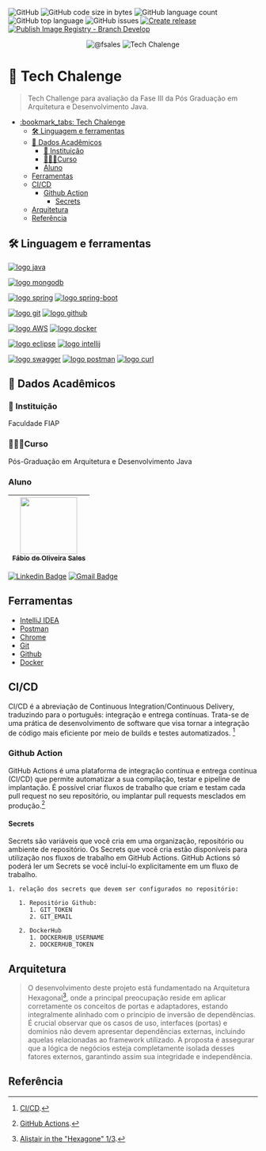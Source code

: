![GitHub](https://img.shields.io/github/license/fsales/fiap-tech-chalenge-fase3)
![GitHub code size in bytes](https://img.shields.io/github/languages/code-size/fsales/fiap-tech-chalenge-fase3)
![GitHub language count](https://img.shields.io/github/languages/count/fsales/fiap-tech-chalenge-fase3)
![GitHub top language](https://img.shields.io/github/languages/top/fsales/fiap-tech-chalenge-fase3)
![GitHub issues](https://img.shields.io/github/issues/fsales/fiap-tech-chalenge-fase3)
[![Create release](https://github.com/fsales/fiap-tech-chalenge-fase3/actions/workflows/create-release.yml/badge.svg)](https://github.com/fsales/fiap-tech-chalenge-fase3/actions/workflows/create-release.yml)
[![Publish Image Registry - Branch Develop](https://github.com/fsales/fiap-tech-chalenge-fase3/actions/workflows/git-flow-publish-image-develop.yml/badge.svg)](https://github.com/fsales/fiap-tech-chalenge-fase3/actions/workflows/git-flow-publish-image-develop.yml)


<p align="center">
 <img src="https://img.shields.io/static/v1?label=GitHub&message=@fsales&color=8257E5&labelColor=000000" alt="@fsales" />
 <img src="https://img.shields.io/static/v1?label=Tipo&message=Tech%20Chalenge&color=8257E5&labelColor=000000" alt="Tech Chalenge" />
</p>

# :bookmark_tabs: Tech Chalenge

> Tech Challenge para avaliação da Fase III da Pós Graduação em Arquitetura e Desenvolvimento Java.

- [:bookmark\_tabs: Tech Chalenge](#bookmark_tabs-tech-chalenge)
  - [🛠️ Linguagem e ferramentas](#️-linguagem-e-ferramentas)
  - [🏫 Dados Acadêmicos](#-dados-acadêmicos)
    - [🏬 Instituição](#-instituição)
    - [🧑🏻‍🎓Curso](#curso)
    - [Aluno](#aluno)
  - [Ferramentas](#ferramentas)
  - [CI/CD](#cicd)
    - [Github Action](#github-action)
      - [Secrets](#secrets)
  - [Arquitetura](#arquitetura)
  - [Referência](#referência)




## 🛠️ Linguagem e ferramentas

[![logo java](https://img.shields.io/badge/Java-ED8B00?style=for-the-badge&logo=kofi&logoColor=white)](#)

[![logo mongodb](https://img.shields.io/badge/MongoDB-4EA94B?style=for-the-badge&logo=mongodb&logoColor=white)](#)

[![logo spring](https://img.shields.io/badge/Spring-6DB33F?style=for-the-badge&logo=spring&logoColor=white)](#)
[![logo spring-boot](https://img.shields.io/badge/Spring_Boot-F2F4F9?style=for-the-badge&logo=spring-boot)](#)

[![logo git](https://img.shields.io/badge/GIT-E44C30?style=for-the-badge&logo=git&logoColor=white)](#)
[![logo github](https://img.shields.io/badge/GitHub-100000?style=for-the-badge&logo=github&logoColor=white)](#)

[![logo AWS](https://img.shields.io/badge/AWS-%23FF9900.svg?style=for-the-badge&logo=amazon-aws&logoColor=white)](#)
[![logo docker](https://img.shields.io/badge/Docker-2CA5E0?style=for-the-badge&logo=docker&logoColor=white)](#)

[![logo eclipse](https://img.shields.io/badge/Eclipse-2C2255?style=for-the-badge&logo=eclipse&logoColor=white)](#)
[![logo intellij](https://img.shields.io/badge/IntelliJ_IDEA-000000.svg?style=for-the-badge&logo=intellij-idea&logoColor=white)](#)

[![logo swagger](https://img.shields.io/badge/Swagger-85EA2D?style=for-the-badge&logo=Swagger&logoColor=white)](#)
[![logo postman](https://img.shields.io/badge/Postman-FF6C37?style=for-the-badge&logo=Postman&logoColor=white)](#)
[![logo curl  ](https://img.shields.io/badge/curl-093754.svg?style=for-the-badge&logo=curl-idea&logoColor=white)](#)

## 🏫 Dados Acadêmicos

### 🏬 Instituição

Faculdade FIAP

### 🧑🏻‍🎓Curso

Pós-Graduação em Arquitetura e Desenvolvimento Java

### Aluno

| [<img src="https://avatars.githubusercontent.com/u/816101?v=4" width=115><br><sub>Fábio de Oliveira Sales</sub>](https://github.com/fsales) |
| :---: |

[![Linkedin Badge](https://img.shields.io/badge/-Fábio%20Sales-blue?style=flat-square&logo=Linkedin&logoColor=white&link=https://www.linkedin.com/in/fabio-oliveira-sales/)](https://www.linkedin.com/in/fabio-oliveira-sales/)
[![Gmail Badge](https://img.shields.io/badge/-fabio.oliveira.sales@gmail.com-c14438?style=flat-square&logo=Gmail&logoColor=white&link=mailto:fabio.oliveira.sales@gmail.com)](mailto:fabio.oliveira.sales@gmail.com)

## Ferramentas

- [IntelliJ IDEA](https://www.jetbrains.com/pt-br/idea/)
- [Postman](https://www.postman.com/)
- [Chrome](https://www.google.pt/intl/pt-PT/chrome/?brand=FKPE&gclid=EAIaIQobChMI8cT_xsr1_wIVA2GRCh0hxwthEAAYASAAEgK0h_D_BwE&gclsrc=aw.ds)
- [Git](https://git-scm.com/)
- [Github](https://github.com)
- [Docker](https://docker.com)

## CI/CD


  CI/CD é a abreviação de Continuous Integration/Continuous Delivery, traduzindo para o português: integração e entrega contínuas. 
Trata-se de uma prática de desenvolvimento de software que visa tornar a integração de código mais eficiente por meio de builds e testes automatizados. [^1]
    

### Github Action


  GitHub Actions é uma plataforma de integração contínua e entrega contínua (CI/CD) que permite automatizar a sua compilação, testar e pipeline de implantação.
É possível criar fluxos de trabalho que criam e testam cada pull request no seu repositório, ou implantar pull requests mesclados em produção.[^2]
    

#### Secrets


 Secrets são variáveis que você cria em uma organização, repositório ou ambiente de repositório. Os Secrets que você cria estão disponíveis 
para utilização nos fluxos de trabalho em GitHub Actions. GitHub Actions só poderá ler um Secrets se você incluí-lo explicitamente em um fluxo de trabalho.

    1. relação dos secrets que devem ser configurados no repositório:

       1. Repositório Github:
          1. GIT_TOKEN 
          2. GIT_EMAIL

       2. DockerHub
          1. DOCKERHUB_USERNAME
          2. DOCKERHUB_TOKEN

## Arquitetura

> O desenvolvimento deste projeto está fundamentado na Arquitetura Hexagonal[^3], onde a principal preocupação reside em
> aplicar corretamente os
> conceitos de portas e adaptadores, estando integralmente alinhado com o princípio de inversão de dependências.
> É crucial observar que os casos de uso, interfaces (portas) e domínios não devem apresentar dependências externas,
> incluindo aquelas relacionadas ao framework utilizado.
> A proposta é assegurar que a lógica de negócios esteja completamente isolada desses fatores externos, garantindo assim
> sua integridade e independência.

## Referência

[^1]: [CI/CD](<https://www.redhat.com/pt-br/topics/devops/what-is-ci-cd#:~:text=CI%2FCD%20%C3%A9%20a%20abrevia%C3%A7%C3%A3o,de%20builds%20e%20testes%20automatizados.>).
[^2]: [GitHub Actions](<https://docs.github.com/pt/actions/learn-github-actions/understanding-github-actions>).
[^3]: [Alistair in the "Hexagone" 1/3](https://www.youtube.com/watch?v=th4AgBcrEHA).
